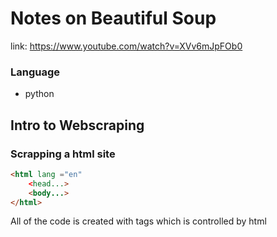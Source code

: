 # Notes on Beautiful Soup
link: https://www.youtube.com/watch?v=XVv6mJpFOb0

### Language
- python

## Intro to Webscraping

### Scrapping a html site
 
```html
<html lang ="en"
    <head...>
    <body...>
</html>
```
All of the code is created with tags which is controlled by html
